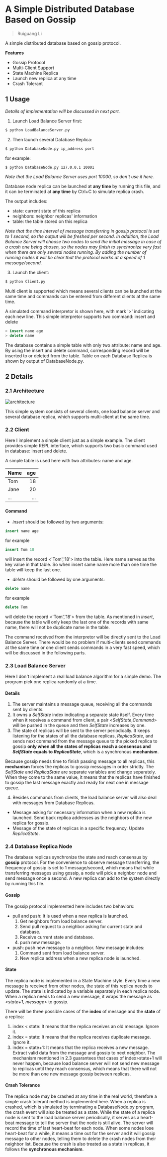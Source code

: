 # A Simple Distributed Database Based on Gossip

> Ruiguang Li

A simple distributed database based on gossip protocol.

**Features**
- Gossip Protocol
- Multi-Client Support
- State Machine Replica
- Launch new replica at any time
- Crash Tolerant

## 1 Usage
*Details of implementation will be discussed in next part.*

1. Launch Load Balance Server first:
```bash
$ python LoadBalanceServer.py
```

2. Then launch several Database Replica:
```bash
$ python DatabaseNode.py ip_address port
```

for example:
```bash
$ python DatabaseNode.py 127.0.0.1 10001
```
*Note that the Load Balance Server uses port 10000, so don't use it here.*

Database node replica can be launched at **any time** by running this file, and it can be terminated at **any time** by Ctrl+C to simulate replica crash.

The output includes:
- state: current state of this replica
- neighbors: neighbor replicas' information
- table: the table stored on this replica

*Note that the time interval of message transferring in gossip protocol is set to 1 second, so the output will be freshed per second. In addition, the Load Balance Server will choose two nodes to send the initial message in case of a crash one being chosen, so the nodes may finish to synchronize very fast when there are only several nodes running. By adding the number of running nodes it will be clear that the protocal works at a speed of 1 message/second.*

3. Launch the client:
```bash
$ python Client.py
```

Multi client is supported which means several clients can be launched at the same time and commands can be entered from different clients at the same time.

A simulated command interpretor is shown here, with mark '>' indicating each new line.
This simple interpretor supports two command: insert and delete
```sql
> insert name age
> delete name
```

The database contains a simple table with only two attribute: name and age. By using the insert and delete command, corresponding record will be inserted to or deleted from the table. Table on each Database Replica is shown by output of DatabaseNode.py.

## 2 Details
### 2.1 Architecture
![architecture](./arch.png)

This simple system consists of several clients, one load balance server and several database replica, which supports multi-client at the same time.

### 2.2 Client
Here I implement a simple client just as a simple example. The client provides simple REPL interface, which supports two basic command used in database: insert and delete.

A simple table is used here with two attributes: name and age.

| Name | age |
| - | -: |
| Tom | 18 |
| Jane | 20 |
| ... | ... |

#### Command
- *insert* should be followed by two arguments:
```sql
insert name age
```
for example
```sql
insert Tom 18
```
will insert the record <'Tom','18'> into the table.
Here name serves as the key value in that table. So when insert same name more than one time the table will keep the last one.

- *delete* should be followed by one arguments:
```sql
delete name
```
for example
```sql
delete Tom
```
will delete the record <'Tom','18'> from the table. As mentioned in *insert*, because the table will only keep the last one of the records with same name, there will not be duplicate name in the table.

The command received from the interpretor will be directly sent to the Load Balance Server. There would be no problem if multi-clients send commands at the same time or one client sends commands in a very fast speed, which will be discussed in the following parts.

### 2.3 Load Balance Server
Here I don't implement a real load balance algorithm for a simple demo. The program pick one replica randomly at a time.

#### Details
1. The server maintains a message queue, receiving all the commands sent by clients.
2. It owns a *SelfState* index indicating a separate state itself. Every time when it receives a command from client, a pair <*SelfState*,*Command*> will be pushed in the queue and then *SelfState* increases by one.
3. The state of replicas will be sent to the server periodically. It keeps listening for the states of all the database replicas, *ReplicaState*, and sends next command from the message queue to the picked replica to gossip **only when all the states of replicas reach a consensus and *SelfState* equals to *ReplicaState***, which is a synchronous **mechanism**.

Because gossip needs time to finish passing message to all replicas, this **mechanism** forces the replicas to gossip messages in order strictly. The *SelfState* and *ReplicaState* are separate variables and change separately. When they come to the same value, it means that the replicas have finished to gossip the last message exactly and ready for next one in message queue.

4. Besides commands from clients, the load balance server will also deal with messages from Database Replicas.
- Message asking for necessary information when a new replica is launched. Send back replica addresses as the neighbors of the new replica for gossip.
- Message of the state of replicas in a specific frequency. Update *ReplicaState*.

### 2.4 Database Replica Node
The database replicas synchronize the state and reach consensus by **gossip** protocol. For the convenience to observe message transferring, the frequency of gossip is set to 1 message/second, which means that while transferring messages using gossip, a node will pick a neighbor node and send message once a second.
A new replica can add to the system directly by running this file.

#### Gossip
The gossip protocol implemented here includes two behaviors:
- pull and push: It is used when a new replica is launched.
    1. Get neighbors from load balance server.
    2. Send pull request to a neighbor asking for current state and database.
    3. Receive current state and database.
    4. push new message.
- push: push new message to a neighbor.
    New message includes:
    1. Command sent from load balance server.
    2. New replica address when a new replica node is launched.

#### State
The replica node is implemented in a State Machine style. Every time a new message is received from other nodes, the state of this replica needs to update. The state is indicated by a variable separately in each replica node. When a replica needs to send a new message, it wraps the message as <*state+1, message*> to gossip.

There will be three possible cases of the **index** of message and the **state** of a replica:
1. index < state: It means that the replica receives an old message. Ignore it.
2. index = state: It means that the replica receives duplicate message. Ignore it.
3. index = state+1: It means that the replica receives a new message. Extract valid data from the message and gossip to next neighbor.
The mechanism mentioned in 2.3 guarantees that cases of index>state+1 will never happen, because load balance server will not send new message to replicas until they reach consensus, which means that there will not be more than one new message gossip between replicas.

#### Crash Tolerance
The replica node may be crashed at any time in the real world, therefore a simple crash tolerant method is implemented here. When a replica is crashed, which is simulated by terminating a DatabaseNode.py program, the crash event will also be treated as a state. While the state of a replica node is sent to the load balance server periodically, it serves as a heart-beat message to tell the server that the node is still alive. The server will record the time of last heart-beat for each node. When some nodes lose heart-beat for a while, it means a time out for the server and it will gossip message to other nodes, telling them to delete the crash nodes from their neighbor list. Because the crash is also treated as a state in replicas, it follows the **synchronous mechanism**.
